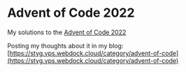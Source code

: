 # Advent of Code 2022

My solutions to the [Advent of Code 2022](https://adventofcode.com/2022)

Posting my thoughts about it in my blog: [https://styg.vps.webdock.cloud/category/advent-of-code](https://styg.vps.webdock.cloud/category/advent-of-code)
